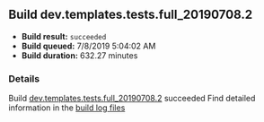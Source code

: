 ## Build dev.templates.tests.full_20190708.2
- **Build result:** `succeeded`
- **Build queued:** 7/8/2019 5:04:02 AM
- **Build duration:** 632.27 minutes
### Details
Build [dev.templates.tests.full_20190708.2](https://winappstudio.visualstudio.com/web/build.aspx?pcguid=a4ef43be-68ce-4195-a619-079b4d9834c2&builduri=vstfs%3a%2f%2f%2fBuild%2fBuild%2f29242) succeeded
Find detailed information in the [build log files](https://uwpctdiags.blob.core.windows.net/buildlogs/dev.templates.tests.full_20190708.2_logs.zip)
